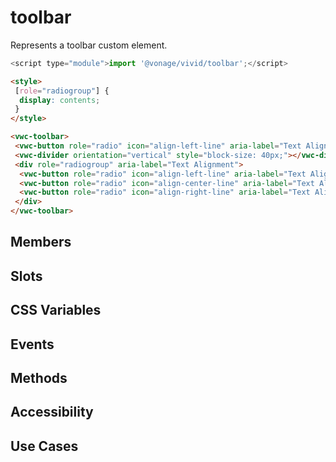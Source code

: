 # toolbar

Represents a toolbar custom element.

```js
<script type="module">import '@vonage/vivid/toolbar';</script>
```

```html preview
<style>
 [role="radiogroup"] {
  display: contents;
 }
</style>

<vwc-toolbar>
 <vwc-button role="radio" icon="align-left-line" aria-label="Text Align Left"></vwc-button>
 <vwc-divider orientation="vertical" style="block-size: 40px;"></vwc-divider>
 <div role="radiogroup" aria-label="Text Alignment">
  <vwc-button role="radio" icon="align-left-line" aria-label="Text Align Left"></vwc-button>
  <vwc-button role="radio" icon="align-center-line" aria-label="Text Align Center"></vwc-button>
  <vwc-button role="radio" icon="align-right-line" aria-label="Text Align Right"></vwc-button>
 </div>
</vwc-toolbar>
```

## Members

## Slots

## CSS Variables

## Events

## Methods

## Accessibility

## Use Cases
